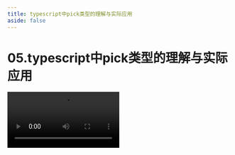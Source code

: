 ```yaml
---
title: typescript中pick类型的理解与实际应用
aside: false
---
```


# 05.typescript中pick类型的理解与实际应用

<video autoplay src="http://qn.chinavanes.com/interview/typescript-interview/05.typescript中pick类型的理解与实际应用.mp4" controls controlsList="nodownload" width="50%"/>

